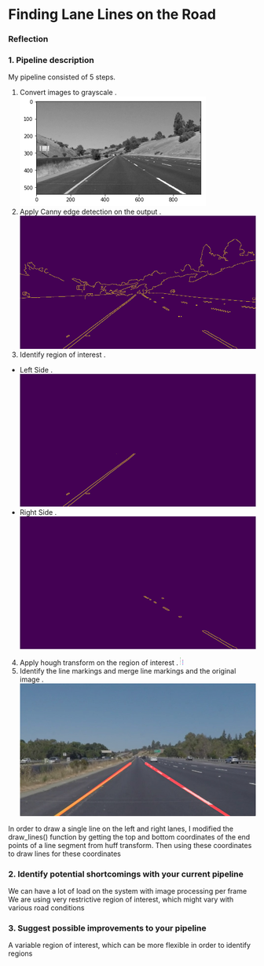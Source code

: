 # **Finding Lane Lines on the Road** 

[//]: # (Image References)

[image1]: ./out_images/gray.png "Grayscale"
[image2]: ./out_images/canny.jpg "Canny"
[image3]: ./out_images/edgesLeft.jpg "edgesLeft"
[image4]: ./out_images/edgesRight.jpg "edgesRight"
[image5]: ./out_images/houghLeft.jpg "houghLeft"
[image6]: ./out_images/houghRight.jpg "houghRight"
[image7]: ./out_images/out_solidYellowLeft.jpg "out_solidYellowLeft"


### Reflection

### 1. Pipeline description

My pipeline consisted of 5 steps.
 1. Convert images to grayscale . 
 ![alt text][image1]
 2.  Apply Canny edge detection on the output . 
 ![alt text][image2]
 3.  Identify region of interest . 
  - Left Side . 
 ![alt text][image3]
  - Right Side . 
 ![alt text][image4]
 4. Apply hough transform on the region of interest . 
 ![alt text][image5]
 ![alt text][image6]
 5. Identify the line markings and merge line markings and the original image . 
 ![alt text][image7]

In order to draw a single line on the left and right lanes, I modified the draw_lines() function by getting the top and bottom coordinates of the end points of a line segment from huff transform. Then using these coordinates to draw lines for these coordinates

### 2. Identify potential shortcomings with your current pipeline

We can have a lot of load on the system with image processing per frame
We are using very restrictive region of interest, which might vary with various road conditions

### 3. Suggest possible improvements to your pipeline

A variable region of interest, which can be more flexible in order to identify regions
